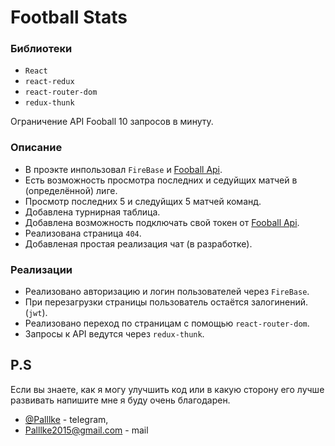 # Football Stats

### Библиотеки 

* `React` 
* `react-redux`
* `react-router-dom`
* `redux-thunk`

Ограничение API Fooball 10 запросов в минуту.

### Описание 
* В проэкте инпользовал `FireBase` и [Fooball Api](https://www.football-data.org/). 
* Есть возможность просмотра последних и седуйщих матчей в (определённой) лиге. 
* Просмотр последних 5 и следуйщих 5 матчей команд. 
* Добавлена турнирная таблица.
* Добавлена возможность подключать свой токен от [Fooball Api](https://www.football-data.org/).
* Реализована страница `404`.
* Добавленая простая реализация чат (в разработке).

### Реализации

* Реализовано авторизацию и логин пользователей через `FireBase`.
* При перезагрузки страницы пользователь остаётся залогинений. (`jwt`).
* Реализовано переход по страницам с помощью `react-router-dom`.
* Запросы к API ведутся через `redux-thunk`.

## P.S
Если вы знаете, как я могу улучшить код или в какую сторону его лучше развивать напишите мне я буду очень благодарен. 
* [@Palllke](https://t.me/Palllke) - telegram,
* Palllke2015@gmail.com - mail

